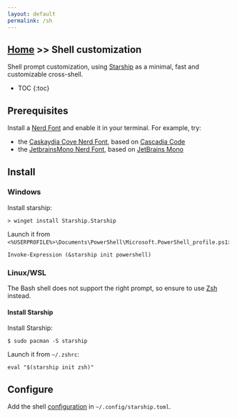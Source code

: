 ```yaml
---
layout: default
permalink: /sh
---
```


## [Home](/) >> Shell customization

Shell prompt customization, using [Starship](https://starship.rs/) as a minimal, fast and customizable cross-shell.

* TOC
{:toc}

## Prerequisites

Install a [Nerd Font](https://www.nerdfonts.com/) and enable it in your terminal. For example, try:

* the [Caskaydia Cove Nerd Font](https://www.nerdfonts.com/font-downloads), based on [Cascadia Code](https://learn.microsoft.com/en-us/windows/terminal/cascadia-code)
* the [JetbrainsMono Nerd Font](https://www.nerdfonts.com/font-downloads), based on [JetBrains Mono](https://www.jetbrains.com/lp/mono/)

## Install

### Windows

Install starship:

    > winget install Starship.Starship

Launch it from `<%USERPROFILE%>\Documents\PowerShell\Microsoft.PowerShell_profile.ps1`:

```
Invoke-Expression (&starship init powershell)
```

### Linux/WSL

The Bash shell does not support the right prompt, so ensure to use [Zsh](https://wiki.archlinux.org/title/Zsh) instead.

#### Install Starship

Install Starship:

    $ sudo pacman -S starship

Launch it from `~/.zshrc`:

```
eval "$(starship init zsh)"
```

## Configure

Add the shell [configuration](https://github.com/rmarquis/dotfiles/blob/main/.config/starship.toml) in `~/.config/starship.toml`.
